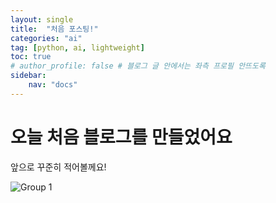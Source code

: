```yaml
---
layout: single
title:  "처음 포스팅!"
categories: "ai"
tag: [python, ai, lightweight]
toc: true
# author_profile: false # 블로그 글 안에서는 좌측 프로필 안뜨도록
sidebar: 
    nav: "docs"
---
```


# 오늘 처음 블로그를 만들었어요

앞으로 꾸준히 적어볼께요!



![Group 1](../../images/2025-02-17-first/Group_1.png)
